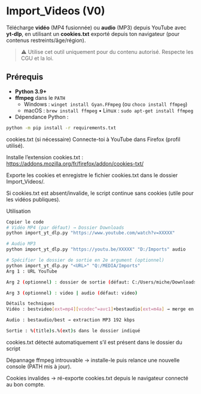 # Import_Videos (V0)

Télécharge **vidéo** (MP4 fusionnée) ou **audio** (MP3) depuis YouTube avec **yt-dlp**, en utilisant
un **cookies.txt** exporté depuis ton navigateur (pour contenus restreints/âge/région).

> ⚠️ Utilise cet outil uniquement pour du contenu autorisé. Respecte les CGU et la loi.

## Prérequis
- **Python 3.9+**
- **ffmpeg** dans le `PATH`  
  - Windows : `winget install Gyan.FFmpeg` (ou `choco install ffmpeg`)  
  - macOS : `brew install ffmpeg` • Linux : `sudo apt-get install ffmpeg`
- Dépendance Python :
```bash
python -m pip install -r requirements.txt
````
cookies.txt (si nécessaire)
Connecte-toi à YouTube dans Firefox (profil utilisé).

Installe l’extension cookies.txt : https://addons.mozilla.org/fr/firefox/addon/cookies-txt/

Exporte les cookies et enregistre le fichier cookies.txt dans le dossier Import_Videos/.

Si cookies.txt est absent/invalide, le script continue sans cookies (utile pour les vidéos publiques).

Utilisation
````bash
Copier le code
# Vidéo MP4 (par défaut) → Dossier Downloads
python import_yt_dlp.py "https://www.youtube.com/watch?v=XXXXX"

# Audio MP3
python import_yt_dlp.py "https://youtu.be/XXXXX" "D:/Imports" audio

# Spécifier le dossier de sortie en 2e argument (optionnel)
python import_yt_dlp.py "<URL>" "Q:/MEDIA/Imports"
Arg 1 : URL YouTube

Arg 2 (optionnel) : dossier de sortie (défaut: C:/Users/miche/Downloads)

Arg 3 (optionnel) : video | audio (défaut: video)

Détails techniques
Vidéo : bestvideo[ext=mp4][vcodec^=avc1]+bestaudio[ext=m4a] → merge en .mp4

Audio : bestaudio/best → extraction MP3 192 kbps

Sortie : %(title)s.%(ext)s dans le dossier indiqué
````
cookies.txt détecté automatiquement s’il est présent dans le dossier du script

Dépannage
ffmpeg introuvable → installe-le puis relance une nouvelle console (PATH mis à jour).

Cookies invalides → ré-exporte cookies.txt depuis le navigateur connecté au bon compte.
